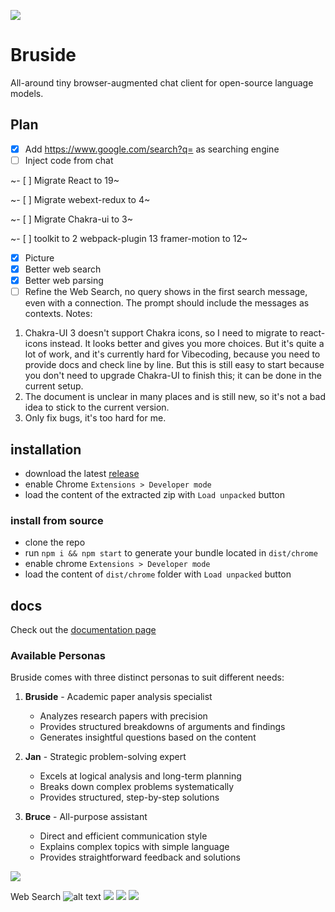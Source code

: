 ![](/public/images/Bruside.png)

# Bruside

All-around tiny browser-augmented chat client for open-source language models.

## Plan

- [X] Add https://www.google.com/search?q= as searching engine
- [ ] Inject code from chat <br>

~- [ ] Migrate React to 19~ <br>

~- [ ] Migrate webext-redux to 4~ <br>

~- [ ] Migrate Chakra-ui to 3~ <br>

~- [ ] toolkit to 2 webpack-plugin 13 framer-motion to 12~ <br>

- [X] Picture
- [X] Better web search
- [X] Better web parsing
- [ ] Refine the Web Search, no query shows in the first search message, even with a connection. The prompt should include the messages as contexts.
Notes: 
1. Chakra-UI 3 doesn't support Chakra icons, so I need to migrate to react-icons instead. It looks better and gives you more choices. But it's quite a lot of work, and it's currently hard for Vibecoding, because you need to provide docs and check line by line. But this is still easy to start because you don't need to upgrade Chakra-UI to finish this; it can be done in the current setup.
2. The document is unclear in many places and is still new, so it's not a bad idea to stick to the current version. 
3. Only fix bugs, it's too hard for me.

## installation

- download the latest [release](https://github.com/3-ark/Bruside/releases)
- enable Chrome `Extensions > Developer mode`
- load the content of the extracted zip with `Load unpacked` button

### install from source

- clone the repo
- run `npm i && npm start` to generate your bundle located in `dist/chrome`
- enable chrome `Extensions > Developer mode`
- load the content of `dist/chrome` folder with `Load unpacked` button

## docs

Check out the [documentation page](/DOCS.md)

### Available Personas

Bruside comes with three distinct personas to suit different needs:

1. **Bruside** - Academic paper analysis specialist
   - Analyzes research papers with precision
   - Provides structured breakdowns of arguments and findings
   - Generates insightful questions based on the content

2. **Jan** - Strategic problem-solving expert
   - Excels at logical analysis and long-term planning
   - Breaks down complex problems systematically
   - Provides structured, step-by-step solutions

3. **Bruce** - All-purpose assistant
   - Direct and efficient communication style
   - Explains complex topics with simple language
   - Provides straightforward feedback and solutions

![](/docs/Bruside_app.png)

Web Search
![alt text](/docs/websearch.png)
![](/docs/1.png)
![](/docs/2.png)
![](/docs/3.png)

</a>
